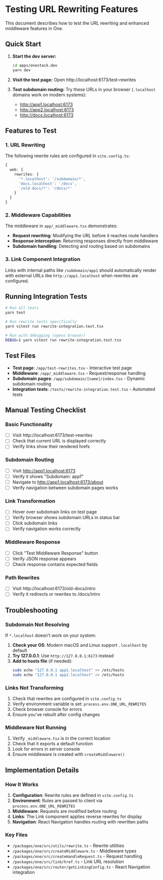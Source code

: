 # Testing URL Rewriting Features

This document describes how to test the URL rewriting and enhanced middleware features in One.

## Quick Start

1. **Start the dev server:**
   ```bash
   cd apps/onestack.dev
   yarn dev
   ```

2. **Visit the test page:**
   Open http://localhost:6173/test-rewrites

3. **Test subdomain routing:**
   Try these URLs in your browser (`.localhost` domains work on modern systems):
   - http://app1.localhost:6173
   - http://app2.localhost:6173
   - http://docs.localhost:6173

## Features to Test

### 1. URL Rewriting

The following rewrite rules are configured in `vite.config.ts`:

```typescript
{
  web: {
    rewrites: {
      '*.localhost': '/subdomain/*',
      'docs.localhost': '/docs',
      '/old-docs/*': '/docs/*'
    }
  }
}
```

### 2. Middleware Capabilities

The middleware in `app/_middleware.tsx` demonstrates:

- **Request rewriting**: Modifying the URL before it reaches route handlers
- **Response interception**: Returning responses directly from middleware
- **Subdomain handling**: Detecting and routing based on subdomains

### 3. Link Component Integration

Links with internal paths like `/subdomain/app1` should automatically render with external URLs like `http://app1.localhost` when rewrites are configured.

## Running Integration Tests

```bash
# Run all tests
yarn test

# Run rewrite tests specifically
yarn vitest run rewrite-integration.test.tsx

# Run with debugging (opens browser)
DEBUG=1 yarn vitest run rewrite-integration.test.tsx
```

## Test Files

- **Test page**: `/app/test-rewrites.tsx` - Interactive test page
- **Middleware**: `/app/_middleware.tsx` - Request/response handling
- **Subdomain pages**: `/app/subdomain/[name]/index.tsx` - Dynamic subdomain routing
- **Integration tests**: `/tests/rewrite-integration.test.tsx` - Automated tests

## Manual Testing Checklist

### Basic Functionality

- [ ] Visit http://localhost:6173/test-rewrites
- [ ] Check that current URL is displayed correctly
- [ ] Verify links show their rendered hrefs

### Subdomain Routing

- [ ] Visit http://app1.localhost:6173
- [ ] Verify it shows "Subdomain: app1"
- [ ] Navigate to http://app1.localhost:6173/about
- [ ] Verify navigation between subdomain pages works

### Link Transformation

- [ ] Hover over subdomain links on test page
- [ ] Verify browser shows subdomain URLs in status bar
- [ ] Click subdomain links
- [ ] Verify navigation works correctly

### Middleware Response

- [ ] Click "Test Middleware Response" button
- [ ] Verify JSON response appears
- [ ] Check response contains expected fields

### Path Rewrites

- [ ] Visit http://localhost:6173/old-docs/intro
- [ ] Verify it redirects or rewrites to /docs/intro

## Troubleshooting

### Subdomain Not Resolving

If `*.localhost` doesn't work on your system:

1. **Check your OS**: Modern macOS and Linux support `.localhost` by default
2. **Try 127.0.0.1**: Use `http://127.0.0.1:6173` instead
3. **Add to hosts file** (if needed):
   ```bash
   sudo echo "127.0.0.1 app1.localhost" >> /etc/hosts
   sudo echo "127.0.0.1 app2.localhost" >> /etc/hosts
   ```

### Links Not Transforming

1. Check that rewrites are configured in `vite.config.ts`
2. Verify environment variable is set: `process.env.ONE_URL_REWRITES`
3. Check browser console for errors
4. Ensure you've rebuilt after config changes

### Middleware Not Running

1. Verify `_middleware.tsx` is in the correct location
2. Check that it exports a default function
3. Look for errors in server console
4. Ensure middleware is created with `createMiddleware()`

## Implementation Details

### How It Works

1. **Configuration**: Rewrite rules are defined in `vite.config.ts`
2. **Environment**: Rules are passed to client via `process.env.ONE_URL_REWRITES`
3. **Middleware**: Requests are modified before routing
4. **Links**: The Link component applies reverse rewrites for display
5. **Navigation**: React Navigation handles routing with rewritten paths

### Key Files

- `/packages/one/src/utils/rewrite.ts` - Rewrite utilities
- `/packages/one/src/createMiddleware.ts` - Middleware types
- `/packages/one/src/createHandleRequest.ts` - Request handling
- `/packages/one/src/link/href.ts` - Link URL resolution
- `/packages/one/src/router/getLinkingConfig.ts` - React Navigation integration
